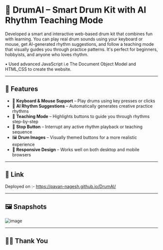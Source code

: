 # 🥁 DrumAI – Smart Drum Kit with AI Rhythm Teaching Mode

Developed a smart and interactive web-based drum kit that combines fun with learning. You can play real drum sounds using your keyboard or mouse, get  AI-generated rhythm suggestions, and follow a teaching mode that visually guides you through practice patterns. It's perfect for beginners, hobbyists, and anyone who loves rhythm.

• Used advanced JavaScript i.e The Document Object Model and HTML,CSS to create the website.

---

## 🎵 Features

- 🎹 **Keyboard & Mouse Support** – Play drums using key presses or clicks  
- 🧠 **AI Rhythm Suggestions** – Automatically generates creative practice rhythms  
- 🎯 **Teaching Mode** – Highlights buttons to guide you through rhythms step-by-step  
- 🛑 **Stop Button** – Interrupt any active rhythm playback or teaching sequence  
- 🖼️ **Drum Images** – Visually themed buttons for a more realistic experience  
- 📱 **Responsive Design** – Works well on both desktop and mobile browsers

---

## 🔗 Link

Deployed on :- https://pavan-nagesh.github.io/DrumAI/

----

## 🖼️ Snapshots

 ![image](https://github.com/user-attachments/assets/67aa6c4d-10f8-4de8-bcaa-c79661276783)

----
## 👨‍💻 Thank You
